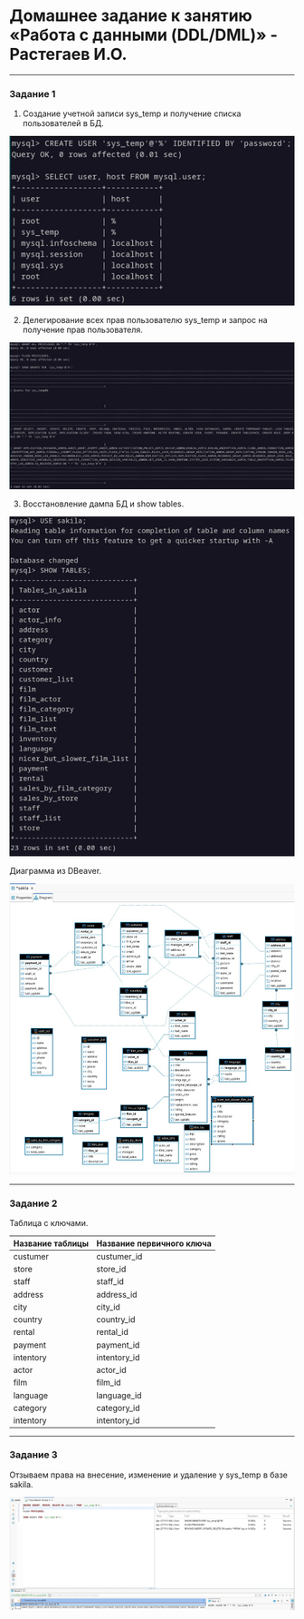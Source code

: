 # Домашнее задание к занятию «Работа с данными (DDL/DML)» - Растегаев И.О.

---


### Задание 1


1. Создание учетной записи sys_temp и получение списка пользователей в БД.

![create_user](images\create_user.jpg)

2. Делегирование всех прав пользователю sys_temp и запрос на получение прав пользователя.

![grants_all_show_grants](images\grants_all_show_grants.jpg)

3. Восстановление дампа БД и show tables.

![show_tables](images/show_tables.jpg)

Диаграмма из DBeaver.

![dbeaver_db_diagram](images/dbeaver_db_diagram.jpg)


---

### Задание 2


Таблица с ключами.

| Название таблицы  | Название первичного ключа |
| ------------- | ------------- |
| custumer  | custumer_id  |
| store  | store_id  |
| staff  | staff_id  |
| address  | address_id  |
| city  | city_id  |
| country  | country_id  |
| rental  | rental_id  |
| payment  | payment_id  |
| intentory  | intentory_id  |
| actor  | actor_id  |
| film  | film_id  |
| language  | language_id  |
| category  | category_id  |
| intentory  | intentory_id  |


---

### Задание 3


Отзываем права на внесение, изменение и удаление у sys_temp в базе sakila.

![revoke_from_user](images/revoke_from_user.jpg)


